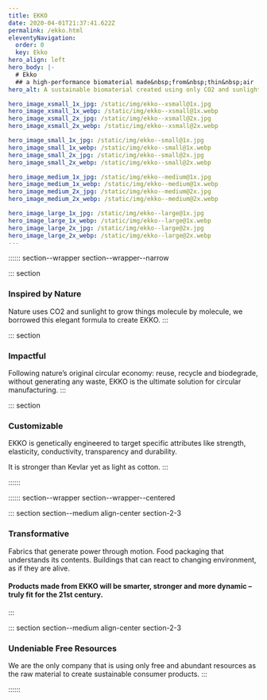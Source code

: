 ```yaml
---
title: EKKO
date: 2020-04-01T21:37:41.622Z
permalink: /ekko.html
eleventyNavigation:
  order: 0
  key: Ekko
hero_align: left
hero_body: |-
  # Ekko
  ## a high-performance biomaterial made&nbsp;from&nbsp;thin&nbsp;air
hero_alt: A sustainable biomaterial created using only CO2 and sunlight

hero_image_xsmall_1x_jpg: /static/img/ekko--xsmall@1x.jpg
hero_image_xsmall_1x_webp: /static/img/ekko--xsmall@1x.webp
hero_image_xsmall_2x_jpg: /static/img/ekko--xsmall@2x.jpg
hero_image_xsmall_2x_webp: /static/img/ekko--xsmall@2x.webp

hero_image_small_1x_jpg: /static/img/ekko--small@1x.jpg
hero_image_small_1x_webp: /static/img/ekko--small@1x.webp
hero_image_small_2x_jpg: /static/img/ekko--small@2x.jpg
hero_image_small_2x_webp: /static/img/ekko--small@2x.webp

hero_image_medium_1x_jpg: /static/img/ekko--medium@1x.jpg
hero_image_medium_1x_webp: /static/img/ekko--medium@1x.webp
hero_image_medium_2x_jpg: /static/img/ekko--medium@2x.jpg
hero_image_medium_2x_webp: /static/img/ekko--medium@2x.webp

hero_image_large_1x_jpg: /static/img/ekko--large@1x.jpg
hero_image_large_1x_webp: /static/img/ekko--large@1x.webp
hero_image_large_2x_jpg: /static/img/ekko--large@2x.jpg
hero_image_large_2x_webp: /static/img/ekko--large@2x.webp
---
```


<!-- :::::: section--wrapper section--wrapper--narrow

::: section section--intro section-2-3
  #### EKKO is a high-performance biomaterial made&nbsp;from&nbsp;thin&nbsp;air.
:::

:::::: -->

:::::: section--wrapper section--wrapper--narrow

::: section
  ### Inspired by Nature
  Nature uses CO2 and sunlight to grow things molecule by molecule, we borrowed this elegant formula to create EKKO.
:::

::: section
  ### Impactful
  Following nature’s original circular economy: reuse, recycle and biodegrade, without generating any waste, EKKO is the ultimate solution for circular manufacturing.
:::

::: section
  ### Customizable
  EKKO is genetically engineered to target specific attributes like strength, elasticity, conductivity, transparency and durability.

  It is stronger than Kevlar yet as light as cotton.
:::

::::::

:::::: section--wrapper section--wrapper--centered

::: section section--medium align-center section-2-3
  ### Transformative
  Fabrics that generate power through motion.
  Food packaging that understands its contents.
  Buildings that can react to changing environment, as if they are alive.
  #### Products made from EKKO will be smarter, stronger and more dynamic – truly fit for the 21st century.
:::

::: section section--medium align-center section-2-3
  ### Undeniable Free Resources
  We are the <span class="highlight highlight--green bold">only</span> company that is using <span class="highlight highlight--green bold">only</span> free and abundant resources as the raw material to create sustainable consumer products.
:::

::::::
